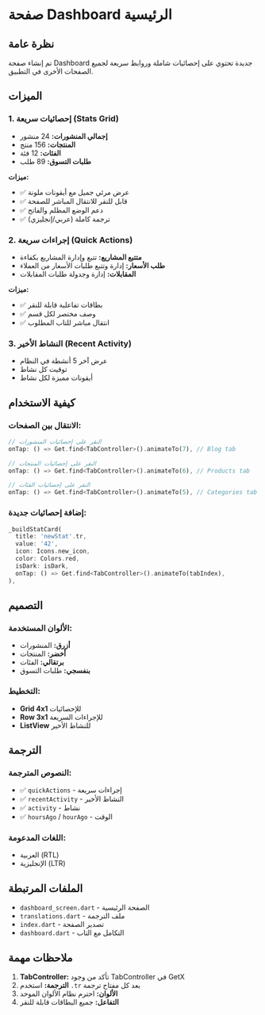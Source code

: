 # صفحة Dashboard الرئيسية

## نظرة عامة
تم إنشاء صفحة Dashboard جديدة تحتوي على إحصائيات شاملة وروابط سريعة لجميع الصفحات الأخرى في التطبيق.

## الميزات

### 1. **إحصائيات سريعة (Stats Grid)**
- **إجمالي المنشورات:** 24 منشور
- **المنتجات:** 156 منتج
- **الفئات:** 12 فئة
- **طلبات التسوق:** 89 طلب

**ميزات:**
- ✅ عرض مرئي جميل مع أيقونات ملونة
- ✅ قابل للنقر للانتقال المباشر للصفحة
- ✅ دعم الوضع المظلم والفاتح
- ✅ ترجمة كاملة (عربي/إنجليزي)

### 2. **إجراءات سريعة (Quick Actions)**
- **متتبع المشاريع:** تتبع وإدارة المشاريع بكفاءة
- **طلب الأسعار:** إدارة وتتبع طلبات الأسعار من العملاء
- **المقابلات:** إدارة وجدولة طلبات المقابلات

**ميزات:**
- ✅ بطاقات تفاعلية قابلة للنقر
- ✅ وصف مختصر لكل قسم
- ✅ انتقال مباشر للتاب المطلوب

### 3. **النشاط الأخير (Recent Activity)**
- عرض آخر 5 أنشطة في النظام
- توقيت كل نشاط
- أيقونات مميزة لكل نشاط

## كيفية الاستخدام

### **الانتقال بين الصفحات:**
```dart
// النقر على إحصائيات المنشورات
onTap: () => Get.find<TabController>().animateTo(7), // Blog tab

// النقر على إحصائيات المنتجات  
onTap: () => Get.find<TabController>().animateTo(6), // Products tab

// النقر على إحصائيات الفئات
onTap: () => Get.find<TabController>().animateTo(5), // Categories tab
```

### **إضافة إحصائيات جديدة:**
```dart
_buildStatCard(
  title: 'newStat'.tr,
  value: '42',
  icon: Icons.new_icon,
  color: Colors.red,
  isDark: isDark,
  onTap: () => Get.find<TabController>().animateTo(tabIndex),
),
```

## التصميم

### **الألوان المستخدمة:**
- **أزرق:** المنشورات
- **أخضر:** المنتجات
- **برتقالي:** الفئات
- **بنفسجي:** طلبات التسوق

### **التخطيط:**
- **Grid 4x1** للإحصائيات
- **Row 3x1** للإجراءات السريعة
- **ListView** للنشاط الأخير

## الترجمة

### **النصوص المترجمة:**
- ✅ `quickActions` - إجراءات سريعة
- ✅ `recentActivity` - النشاط الأخير
- ✅ `activity` - نشاط
- ✅ `hoursAgo` / `hourAgo` - الوقت

### **اللغات المدعومة:**
- العربية (RTL)
- الإنجليزية (LTR)

## الملفات المرتبطة

- `dashboard_screen.dart` - الصفحة الرئيسية
- `translations.dart` - ملف الترجمة
- `index.dart` - تصدير الصفحة
- `dashboard.dart` - التكامل مع التاب

## ملاحظات مهمة

1. **TabController:** تأكد من وجود TabController في GetX
2. **الترجمة:** استخدم `.tr` بعد كل مفتاح ترجمة
3. **الألوان:** احترم نظام الألوان الموحد
4. **التفاعل:** جميع البطاقات قابلة للنقر
